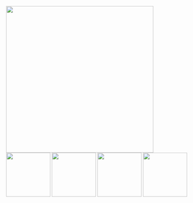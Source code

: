 
  <img src="https://res.cloudinary.com/saichaitanyacloudinary/image/upload/v1747559902/image_01_wyguev.jpg" width="400"/>
  <img src="https://res.cloudinary.com/saichaitanyacloudinary/image/upload/v1747559897/image_02_diabdd.jpg" width="120"/>
  <img src="https://res.cloudinary.com/saichaitanyacloudinary/image/upload/v1747559907/image_03_ms84zg.jpg" width="120"/>
     <img src="https://res.cloudinary.com/saichaitanyacloudinary/image/upload/v1747559903/image_04_c0jo1t.jpg" width="120"/>
    <img src="https://res.cloudinary.com/saichaitanyacloudinary/image/upload/v1747559908/image_05_hruj1u.jpg" width="120"/>
 

